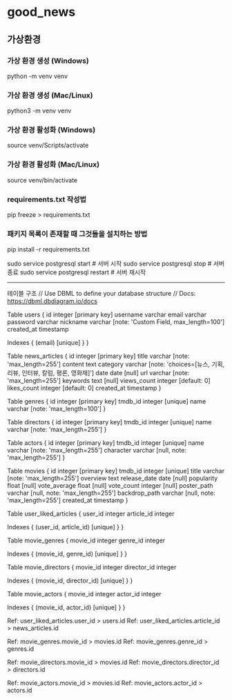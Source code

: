 # good_news

## 가상환경
### 가상 환경 생성 (Windows)
python -m venv venv

### 가상 환경 생성 (Mac/Linux)
python3 -m venv venv

### 가상 환경 활성화 (Windows)
source venv/Scripts/activate

### 가상 환경 활성화 (Mac/Linux)
source venv/bin/activate

### requirements.txt 작성법
pip freeze > requirements.txt

### 패키지 목록이 존재할 때 그것들을 설치하는 방법
pip install -r requirements.txt

sudo service postgresql start   # 서버 시작
sudo service postgresql stop    # 서버 종료
sudo service postgresql restart # 서버 재시작


---
테이블 구조
// Use DBML to define your database structure
// Docs: https://dbml.dbdiagram.io/docs

Table users {
  id integer [primary key]
  username varchar
  email varchar
  password varchar
  nickname varchar [note: 'Custom Field, max_length=100']
  created_at timestamp

  Indexes {
    (email) [unique]
  }
}

Table news_articles {
  id integer [primary key]
  title varchar [note: 'max_length=255']
  content text
  category varchar [note: 'choices=[뉴스, 기획, 리뷰, 인터뷰, 칼럼, 평론, 영화제]']
  date date [null]
  url varchar [note: 'max_length=255']
  keywords text [null]
  views_count integer [default: 0]
  likes_count integer [default: 0]
  created_at timestamp
}

Table genres {
  id integer [primary key]
  tmdb_id integer [unique]
  name varchar [note: 'max_length=100']
}

Table directors {
  id integer [primary key]
  tmdb_id integer [unique]
  name varchar [note: 'max_length=255']
}

Table actors {
  id integer [primary key]
  tmdb_id integer [unique]
  name varchar [note: 'max_length=255']
  character varchar [null, note: 'max_length=255']
}

Table movies {
  id integer [primary key]
  tmdb_id integer [unique]
  title varchar [note: 'max_length=255']
  overview text
  release_date date [null]
  popularity float [null]
  vote_average float [null]
  vote_count integer [null]
  poster_path varchar [null, note: 'max_length=255']
  backdrop_path varchar [null, note: 'max_length=255']
  created_at timestamp
}

Table user_liked_articles {
  user_id integer
  article_id integer

  Indexes {
    (user_id, article_id) [unique]
  }
}

Table movie_genres {
  movie_id integer
  genre_id integer

  Indexes {
    (movie_id, genre_id) [unique]
  }
}

Table movie_directors {
  movie_id integer
  director_id integer

  Indexes {
    (movie_id, director_id) [unique]
  }
}

Table movie_actors {
  movie_id integer
  actor_id integer

  Indexes {
    (movie_id, actor_id) [unique]
  }
}

Ref: user_liked_articles.user_id > users.id
Ref: user_liked_articles.article_id > news_articles.id

Ref: movie_genres.movie_id > movies.id
Ref: movie_genres.genre_id > genres.id

Ref: movie_directors.movie_id > movies.id
Ref: movie_directors.director_id > directors.id

Ref: movie_actors.movie_id > movies.id
Ref: movie_actors.actor_id > actors.id
